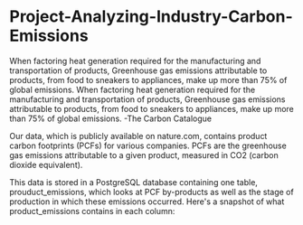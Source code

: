 # Project-Analyzing-Industry-Carbon-Emissions
When factoring heat generation required for the manufacturing and transportation of products, Greenhouse gas emissions attributable to products, from food to sneakers to appliances, make up more than 75% of global emissions.
When factoring heat generation required for the manufacturing and transportation of products, Greenhouse gas emissions attributable to products, from food to sneakers to appliances, make up more than 75% of global emissions. -The Carbon Catalogue

Our data, which is publicly available on nature.com, contains product carbon footprints (PCFs) for various companies. PCFs are the greenhouse gas emissions attributable to a given product, measured in CO2 (carbon dioxide equivalent).

This data is stored in a PostgreSQL database containing one table, prouduct_emissions, which looks at PCF by-products as well as the stage of production in which these emissions occurred. Here's a snapshot of what product_emissions contains in each column:
